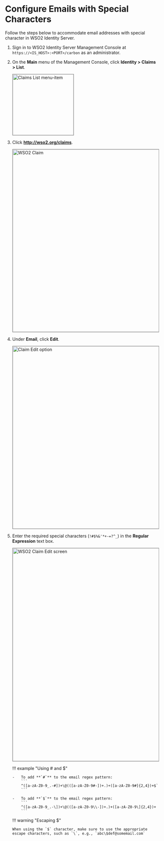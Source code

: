 # Configure Emails with Special Characters

Follow the steps below to accommodate email addresses with special character in WSO2 Identity Server.  

1.	Sign in to WSO2 Identity Server Management Console at `https://<IS_HOST>:<PORT>/carbon` as an administrator. 

2.	On the **Main** menu of the Management Console, click **Identity > Claims > List**.

	<img src="/assets/img/guides/claims-list-menu-item.png" alt="Claims List menu-item" width="200" style="border:1px solid grey">   

3.	Click  **http://wso2.org/claims**.

	<img src="/assets/img/guides/claim-list-wso2.png" alt="WSO2 Claim" width="600" style="border:1px solid grey">   	

4.	Under **Email**, click **Edit**.

	<img src="/assets/img/guides/email-claim-edit.png" alt="Claim Edit option" width="600" style="border:1px solid grey"> 

5.	Enter the required special characters (`!#$%&'*+-=?^_`) in the **Regular Expression** text box.

	<img src="/assets/img/guides/wso2-claim-edit-screen.png" alt="WSO2 Claim Edit screen" width="700" style="border:1px solid grey"> 


	!!! example "Using # and $"

		-	To add **`#`** to the email regex pattern: 
			```
			^([a-zA-Z0-9_.-#])+\@(([a-zA-Z0-9#-])+.)+([a-zA-Z0-9#]{2,4})+$`
			```			

		-	To add **`$`** to the email regex pattern:
			```
			^([a-zA-Z0-9_.-\])+\@(([a-zA-Z0-9\\-])+.)+([a-zA-Z0-9\]{2,4})+
			```

	!!! warning "Escaping $"

		When using the `$` character, make sure to use the appropriate escape characters, such as `\`, e.g., `abc\$def@somemail.com`


